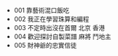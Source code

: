 - 001 靠藝術混口飯吃
- 002 我正在學習珠算和編程
- 003 不定時出沒在首爾 北京 香港
- 004 歡迎探討自製菜譜 麻將 鬥地主
- 005 財神爺的忠實信徒

<!---
hi-jingxian/hi-jingxian is a ✨ special ✨ repository because its `README.md` (this file) appears on your GitHub profile.
You can click the Preview link to take a look at your changes.
--->
